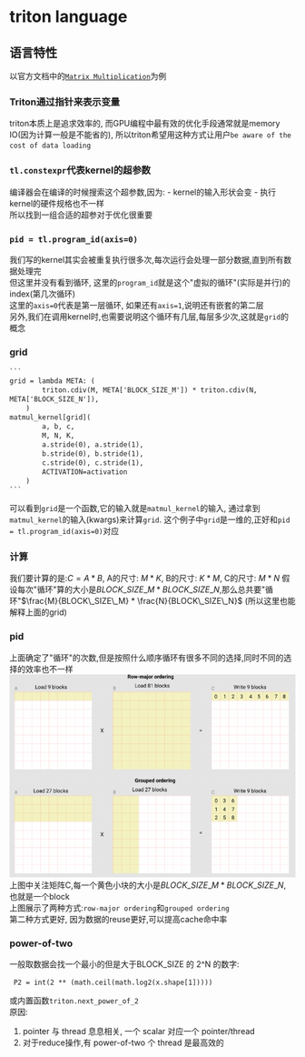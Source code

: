 # triton language
## 语言特性
以官方文档中的[`Matrix Multiplication`](https://triton-lang.org/main/getting-started/tutorials/03-matrix-multiplication.html)为例
### Triton通过指针来表示变量  
triton本质上是追求效率的, 而GPU编程中最有效的优化手段通常就是memory IO(因为计算一般是不能省的), 所以triton希望用这种方式让用户`be aware of the cost of data loading`
### `tl.constexpr`代表kernel的超参数  
编译器会在编译的时候搜索这个超参数,因为:
    - kernel的输入形状会变
    - 执行kernel的硬件规格也不一样  
所以找到一组合适的超参对于优化很重要
### `pid = tl.program_id(axis=0)`  
我们写的kernel其实会被重复执行很多次,每次运行会处理一部分数据,直到所有数据处理完  
但这里并没有看到循环, 这里的`program_id`就是这个"虚拟的循环"(实际是并行)的index(第几次循环)  
这里的`axis=0`代表是第一层循环, 如果还有`axis=1`,说明还有嵌套的第二层  
另外,我们在调用kernel时,也需要说明这个循环有几层,每层多少次,这就是`grid`的概念
### grid
    ```
    grid = lambda META: (
            triton.cdiv(M, META['BLOCK_SIZE_M']) * triton.cdiv(N, META['BLOCK_SIZE_N']),
        )
    matmul_kernel[grid](
            a, b, c,
            M, N, K,
            a.stride(0), a.stride(1),
            b.stride(0), b.stride(1),
            c.stride(0), c.stride(1),
            ACTIVATION=activation
        )
    ```
可以看到`grid`是一个函数,它的输入就是`matmul_kernel`的输入, 通过拿到`matmul_kernel`的输入(kwargs)来计算`grid`. 这个例子中`grid`是一维的,正好和`pid = tl.program_id(axis=0)`对应
### 计算
我们要计算的是:$C=A*B$, A的尺寸: $M*K$, B的尺寸: $K*M$, C的尺寸: $M*N$
假设每次"循环"算的大小是$BLOCK\_SIZE\_M * BLOCK\_SIZE\_N$,那么总共要"循环"$\frac{M}{BLOCK\_SIZE\_M} * \frac{N}{BLOCK\_SIZE\_N}$ (所以这里也能解释上面的grid)
### pid
上面确定了"循环"的次数,但是按照什么顺序循环有很多不同的选择,同时不同的选择的效率也不一样
![Alt text](blocking.png) 
上图中关注矩阵C,每一个黄色小块的大小是$BLOCK\_SIZE\_M * BLOCK\_SIZE\_N$, 也就是一个block  
上图展示了两种方式:`row-major ordering`和`grouped ordering`  
第二种方式更好, 因为数据的reuse更好,可以提高cache命中率
### power-of-two
一般取数据会找一个最小的但是大于BLOCK_SIZE 的 2^N 的数字:
```
 P2 = int(2 ** (math.ceil(math.log2(x.shape[1]))))
```
或内置函数`triton.next_power_of_2`  
原因:
1. pointer 与 thread 息息相关, 一个 scalar 对应一个 pointer/thread
2. 对于reduce操作,有 power-of-two 个 thread 是最高效的




